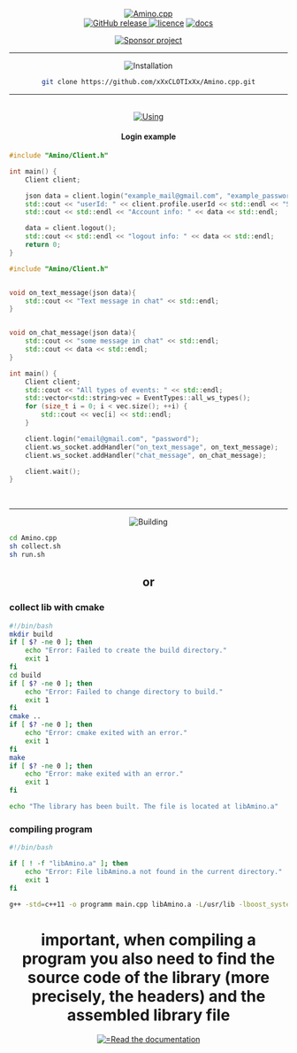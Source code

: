 <body>
	<p align="center">
	    <a href="#"><img src="https://github.com/xXxCLOTIxXx/Amino.cpp/tree/main/docs/images/logo.png" alt="Amino.cpp"/></a><br>
	    <a href="https://github.com/xXxCLOTIxXx/Amino.cpp/releases"><img src="https://img.shields.io/github/v/release/xXxCLOTIxXx/Amino.cpp" alt="GitHub release" />
	    <a href="https://github.com/xXxCLOTIxXx/Amino.cpp/blob/main/LICENSE"><img src="https://img.shields.io/badge/License-MIT-yellow.svg" alt="licence" /></a>
	    <a href="https://github.com/xXxCLOTIxXx/Amino.cpp/blob/main/docs/main.md"><img src="https://img.shields.io/website?down_message=failing&label=docs&up_color=green&up_message=passing&url=https://github.com/xXxCLOTIxXx/Amino.cpp/blob/main/docs/main.md" alt="docs" /></a>
	</p>
	<div align="center">
		<a href="https://github.com/xXxCLOTIxXx/xXxCLOTIxXx/blob/main/sponsor.md">
			<img src="https://img.shields.io/badge/%D0%A1%D0%BF%D0%BE%D0%BD%D1%81%D0%B8%D1%80%D0%BE%D0%B2%D0%B0%D1%82%D1%8C-Donate-F79B1F?style=for-the-badge&logo=github&logoColor=FF69B4&color=FF69B4" alt="Sponsor project"/>
		</a>
		<hr>
		<img src="https://readme-typing-svg.demolab.com?font=Fira+Code&size=28&duration=2000&pause=2000&color=457b9d&random=false&width=200&repeat=false&lines=Installation" alt="Installation"/>
	
```bash
git clone https://github.com/xXxCLOTIxXx/Amino.cpp.git
```
<hr><br>
<a href="https://github.com/xXxCLOTIxXx/Amino.cpp/tree/main/examples">
	<img src="https://readme-typing-svg.demolab.com?font=Fira+Code&size=28&duration=2000&pause=2000&color=457b9d&repeat=false&random=false&width=90&lines=Using" alt="Using"/>
</a>
</div>
<h4 align="center">Login example</h4>

```cpp
#include "Amino/Client.h"

int main() {
    Client client;

    json data = client.login("example_mail@gmail.com", "example_password");
    std::cout << "userId: " << client.profile.userId << std::endl << "SID: " << client.profile.sid << std::endl;
    std::cout << std::endl << "Account info: " << data << std::endl;

    data = client.logout();
    std::cout << std::endl << "logout info: " << data << std::endl;
    return 0;
}
```


```cpp
#include "Amino/Client.h"


void on_text_message(json data){
    std::cout << "Text message in chat" << std::endl;
}


void on_chat_message(json data){
    std::cout << "some message in chat" << std::endl;
    std::cout << data << std::endl;
}

int main() {
    Client client;
    std::cout << "All types of events: " << std::endl;
    std::vector<std::string>vec = EventTypes::all_ws_types();
    for (size_t i = 0; i < vec.size(); ++i) {
        std::cout << vec[i] << std::endl;
    }

    client.login("email@gmail.com", "password");
    client.ws_socket.addHandler("on_text_message", on_text_message);
    client.ws_socket.addHandler("chat_message", on_chat_message);

    client.wait();
}
```

<br><hr>
<div align="center">
    <img src="https://readme-typing-svg.demolab.com?font=Fira+Code&size=28&duration=2000&pause=2000&color=457b9d&repeat=false&random=false&width=134&lines=Building" alt="Building"/>
</div>

```bash
cd Amino.cpp
sh collect.sh
sh run.sh
```
<div align="center">
    
## or
</div>


### collect lib with cmake

```bash
#!/bin/bash
mkdir build
if [ $? -ne 0 ]; then
    echo "Error: Failed to create the build directory."
    exit 1
fi
cd build
if [ $? -ne 0 ]; then
    echo "Error: Failed to change directory to build."
    exit 1
fi
cmake ..
if [ $? -ne 0 ]; then
    echo "Error: cmake exited with an error."
    exit 1
fi
make
if [ $? -ne 0 ]; then
    echo "Error: make exited with an error."
    exit 1
fi

echo "The library has been built. The file is located at libAmino.a"
```

### compiling program

```bash
#!/bin/bash

if [ ! -f "libAmino.a" ]; then
    echo "Error: File libAmino.a not found in the current directory."
    exit 1
fi

g++ -std=c++11 -o programm main.cpp libAmino.a -L/usr/lib -lboost_system -lssl -lcrypto
```
<div align="center">
    
# important, when compiling a program you also need to find the source code of the library (more precisely, the headers) and the assembled library file


<div align="center">   
<a href="https://github.com/xXxCLOTIxXx/Amino.cpp/blob/main/docs/main.md">
<img src="https://readme-typing-svg.demolab.com?font=Fira+Code&size=14&duration=1&pause=31&color=457b9d&random=false&width=195&lines=Read+the+documentation" alt="=Read the documentation"/>
</a>
</div>
</body>
